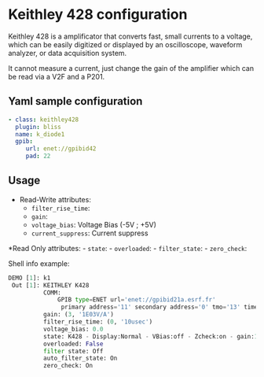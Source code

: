 # Keithley 428 configuration

Keithley 428 is a amplificator that converts fast, small currents to a voltage,
which can be easily digitized or displayed by an oscilloscope, waveform
analyzer, or data acquisition system.

It cannot measure a current, just change the gain of the amplifier which can be
read via a V2F and a P201.


## Yaml sample configuration

```YAML
- class: keithley428
  plugin: bliss
  name: k_diode1
  gpib:
     url: enet://gpibid42
     pad: 22
```


## Usage

* Read-Write attributes:
    - `filter_rise_time`: 
    - `gain`: 
    - `voltage_bias`: Voltage Bias (-5V ; +5V)
    - `current_suppress`: Current suppress

*Read Only attributes:
    - `state`: 
    - `overloaded`: 
    - `filter_state`: 
    - `zero_check`: 


Shell info example:
```python
DEMO [1]: k1
 Out [1]: KEITHLEY K428
          COMM:
              GPIB type=ENET url='enet://gpibid21a.esrf.fr'
               primary address='11' secondary address='0' tmo='13' timeout(s)='0.5' eol=''
          gain: (3, '1E03V/A')
          filter_rise_time: (0, '10usec')
          voltage_bias: 0.0
          state: K428 - Display:Normal - VBias:off - Zcheck:on - gain:1e03 - rise time:10usec
          overloaded: False
          filter state: Off
          auto_filter_state: On
          zero_check: On
```

